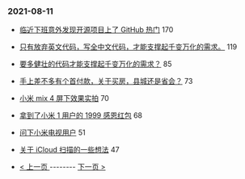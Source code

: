 ### 2021-08-11 
- [临近下班意外发现开源项目上了 GitHub 热门](https://www.v2ex.com/t/794954) 170
- [只有放弃英文代码，写全中文代码，才能支撑起千变万化的需求。](https://www.v2ex.com/t/795055) 119
- [要多健壮的代码才能支撑起千变万化的需求？](https://www.v2ex.com/t/795005) 85
- [手上差不多有个首付款，关于买房，县城还是省会？](https://www.v2ex.com/t/795004) 73
- [小米 mix 4 屏下效果实拍](https://www.v2ex.com/t/794969) 70
- [拿到了小米 1 用户的 1999 感恩红包](https://www.v2ex.com/t/795036) 68
- [问下小米电视用户](https://www.v2ex.com/t/794983) 51
- [关于 iCloud 扫描的一些想法](https://www.v2ex.com/t/794939) 47 

- [ < 上一页 ](https://github.com/able8/v2ex-hot-record/blob/master/2021-08-10.md) -------- [ 下一页 > ](https://github.com/able8/v2ex-hot-record/blob/master/2021-08-12.md)